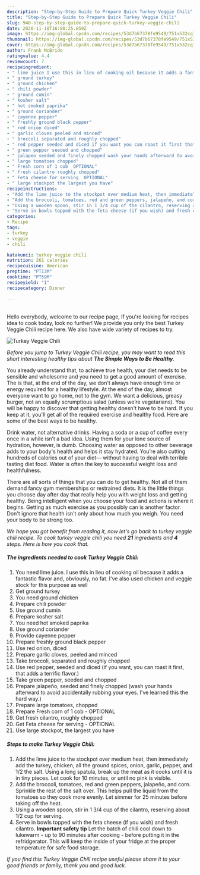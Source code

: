 ```yaml
---
description: "Step-by-Step Guide to Prepare Quick Turkey Veggie Chili"
title: "Step-by-Step Guide to Prepare Quick Turkey Veggie Chili"
slug: 940-step-by-step-guide-to-prepare-quick-turkey-veggie-chili
date: 2020-11-10T16:08:25.859Z
image: https://img-global.cpcdn.com/recipes/53d7b67378fe9549/751x532cq70/turkey-veggie-chili-recipe-main-photo.jpg
thumbnail: https://img-global.cpcdn.com/recipes/53d7b67378fe9549/751x532cq70/turkey-veggie-chili-recipe-main-photo.jpg
cover: https://img-global.cpcdn.com/recipes/53d7b67378fe9549/751x532cq70/turkey-veggie-chili-recipe-main-photo.jpg
author: Frank McBride
ratingvalue: 4.4
reviewcount: 7
recipeingredient:
- " lime juice I use this in lieu of cooking oil because it adds a fantastic flavor and obviously no fat Ive also used chicken and veggie stock for this purpose as well"
- " ground turkey"
- " ground chicken"
- " chili powder"
- " ground cumin"
- " kosher salt"
- " hot smoked paprika"
- " ground coriander"
- " cayenne pepper"
- " freshly ground black pepper"
- " red onion diced"
- " garlic cloves peeled and minced"
- " broccoli separated and roughly chopped"
- " red pepper seeded and diced if you want you can roast it first that adds a terrific flavor"
- " green pepper seeded and chopped"
- " jalapeo seeded and finely chopped wash your hands afterward to avoid accidentally rubbing your eyes Ive learned this the hard way"
- " large tomatoes chopped"
- " Fresh corn of 1 cob  OPTIONAL"
- " fresh cilantro roughly chopped"
- " Feta cheese for serving  OPTIONAL"
- " large stockpot the largest you have"
recipeinstructions:
- "Add the lime juice to the stockpot over medium heat, then immediately add the turkey, chicken, all the ground spices, onion, garlic, pepper, and 1/2 the salt. Using a long spatula, break up the meat as it cooks until it is in tiny pieces. Let cook for 10 minutes, or until no pink is visible."
- "Add the broccoli, tomatoes, red and green peppers, jalapeño, and corn. Sprinkle the rest of the salt over. This helps pull the liquid from the tomatoes so they cook more evenly. Let simmer for 25 minutes before taking off the heat."
- "Using a wooden spoon, stir in 1 3/4 cup of the cilantro, reserving about 1/2 cup for serving."
- "Serve in bowls topped with the feta cheese (if you wish) and fresh cilantro. **Important safety tip** Let the batch of chili cool down to lukewarm - up to 90 minutes after cooking - before putting it in the refridgerator. This will keep the inside of your fridge at the proper temperature for safe food storage."
categories:
- Recipe
tags:
- turkey
- veggie
- chili

katakunci: turkey veggie chili 
nutrition: 261 calories
recipecuisine: American
preptime: "PT13M"
cooktime: "PT59M"
recipeyield: "1"
recipecategory: Dinner

---
```

<br>
Hello everybody, welcome to our recipe page, If you're looking for recipes idea to cook today, look no further! We provide you only the best Turkey Veggie Chili recipe here. We also have wide variety of recipes to try.
<br>


![Turkey Veggie Chili](https://img-global.cpcdn.com/recipes/53d7b67378fe9549/751x532cq70/turkey-veggie-chili-recipe-main-photo.jpg)

<i>Before you jump to Turkey Veggie Chili recipe, you may want to read this short interesting healthy tips about <strong>The Simple Ways to Be Healthy</strong>.</i>

You already understand that, to achieve true health, your diet needs to be sensible and wholesome and you need to get a good amount of exercise. The  is that, at the end of the day, we don't always have enough time or energy required for a healthy lifestyle. At the end of the day, almost everyone want to go home, not to the gym. We want a delicious, greasy burger, not an equally scrumptious salad (unless we’re vegetarians). You will be happy to discover that getting healthy doesn't have to be hard. If you keep at it, you'll get all of the required exercise and healthy food. Here are some of the best ways to be healthy.

Drink water, not alternative drinks. Having a soda or a cup of coffee every once in a while isn’t a bad idea. Using them for your lone source of hydration, however, is dumb. Choosing water as opposed to other beverage adds to your body's health and helps it stay hydrated. You’re also cutting hundreds of calories out of your diet— without having to deal with terrible tasting diet food. Water is often the key to successful weight loss and healthfulness.

There are all sorts of things that you can do to get healthy. Not all of them demand fancy gym memberships or restrained diets. It is the little things you choose day after day that really help you with weight loss and getting healthy. Being intelligent when you choose your food and actions is where it begins. Getting as much exercise as you possibly can is another factor. Don't ignore that health isn't only about how much you weigh. You need your body to be strong too. 


<i>We hope you got benefit from reading it, now let's go back to turkey veggie chili recipe. To cook turkey veggie chili you need <strong>21</strong> ingredients and <strong>4</strong> steps. Here is how you cook that.
</i>

##### The ingredients needed to cook Turkey Veggie Chili:

1. You need  lime juice. I use this in lieu of cooking oil because it adds a fantastic flavor and, obviously, no fat. I&#39;ve also used chicken and veggie stock for this purpose as well
1. Get  ground turkey
1. You need  ground chicken
1. Prepare  chili powder
1. Use  ground cumin
1. Prepare  kosher salt
1. You need  hot smoked paprika
1. Use  ground coriander
1. Provide  cayenne pepper
1. Prepare  freshly ground black pepper
1. Use  red onion, diced
1. Prepare  garlic cloves, peeled and minced
1. Take  broccoli, separated and roughly chopped
1. Use  red pepper, seeded and diced (if you want, you can roast it first, that adds a terrific flavor.)
1. Take  green pepper, seeded and chopped
1. Prepare  jalapeño, seeded and finely chopped (wash your hands afterward to avoid accidentally rubbing your eyes. I&#39;ve learned this the hard way.)
1. Prepare  large tomatoes, chopped
1. Prepare  Fresh corn of 1 cob - OPTIONAL
1. Get  fresh cilantro, roughly chopped
1. Get  Feta cheese for serving - OPTIONAL
1. Use  large stockpot, the largest you have


##### Steps to make Turkey Veggie Chili:

1. Add the lime juice to the stockpot over medium heat, then immediately add the turkey, chicken, all the ground spices, onion, garlic, pepper, and 1/2 the salt. Using a long spatula, break up the meat as it cooks until it is in tiny pieces. Let cook for 10 minutes, or until no pink is visible.
1. Add the broccoli, tomatoes, red and green peppers, jalapeño, and corn. Sprinkle the rest of the salt over. This helps pull the liquid from the tomatoes so they cook more evenly. Let simmer for 25 minutes before taking off the heat.
1. Using a wooden spoon, stir in 1 3/4 cup of the cilantro, reserving about 1/2 cup for serving.
1. Serve in bowls topped with the feta cheese (if you wish) and fresh cilantro. **Important safety tip** Let the batch of chili cool down to lukewarm - up to 90 minutes after cooking - before putting it in the refridgerator. This will keep the inside of your fridge at the proper temperature for safe food storage.


<i>If you find this Turkey Veggie Chili recipe useful please share it to your good friends or family, thank you and good luck.</i>
